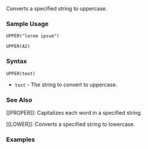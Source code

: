 Converts a specified string to uppercase.

### Sample Usage

`UPPER("lorem ipsum")`

`UPPER(A2)`

### Syntax

`UPPER(text)`

* `text` - The string to convert to uppercase.

### See Also

[[PROPER]]: Capitalizes each word in a specified string.

[[LOWER]]: Converts a specified string to lowercase.

### Examples